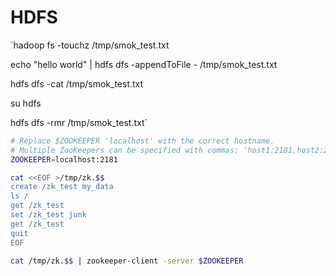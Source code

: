 # HDFS

`hadoop fs -touchz /tmp/smok_test.txt

echo "hello world" | hdfs dfs -appendToFile - /tmp/smok_test.txt

hdfs dfs -cat /tmp/smok_test.txt

su hdfs

hdfs dfs -rmr /tmp/smok_test.txt`


```bash
# Replace $ZOOKEEPER 'localhost' with the correct hostname.
# Multiple ZooKeepers can be specified with commas: 'host1:2181,host2:2181,host3:2181'
ZOOKEEPER=localhost:2181

cat <<EOF >/tmp/zk.$$
create /zk_test my_data
ls /
get /zk_test
set /zk_test junk
get /zk_test
quit
EOF

cat /tmp/zk.$$ | zookeeper-client -server $ZOOKEEPER
```